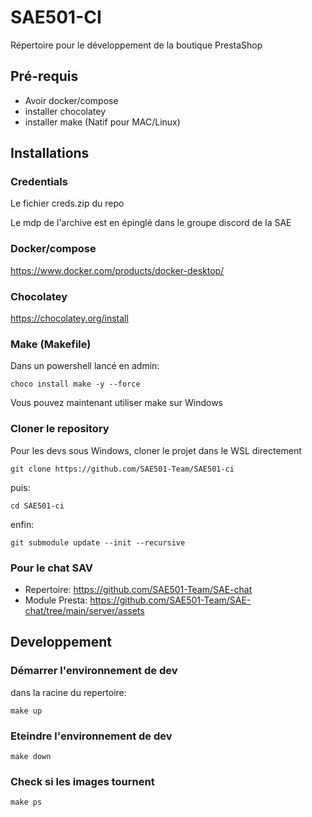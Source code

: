 # SAE501-CI

Répertoire pour le développement de la boutique PrestaShop

## Pré-requis

- Avoir docker/compose
- installer chocolatey
- installer make (Natif pour MAC/Linux)

## Installations

### Credentials

Le fichier creds.zip du repo

Le mdp de l'archive est en épinglé dans le groupe discord de la SAE

### Docker/compose

https://www.docker.com/products/docker-desktop/

### Chocolatey

https://chocolatey.org/install

### Make (Makefile)

Dans un powershell lancé en admin:

```
choco install make -y --force
```

Vous pouvez maintenant utiliser make sur Windows

### Cloner le repository  

Pour les devs sous Windows, cloner le projet dans le WSL directement

```
git clone https://github.com/SAE501-Team/SAE501-ci
```
puis:
```
cd SAE501-ci
```
enfin:
```
git submodule update --init --recursive
```

### Pour le chat SAV

- Repertoire: https://github.com/SAE501-Team/SAE-chat
- Module Presta: https://github.com/SAE501-Team/SAE-chat/tree/main/server/assets

## Developpement

### Démarrer l'environnement de dev

dans la racine du repertoire:

```
make up
```

### Eteindre l'environnement de dev

```
make down
```

### Check si les images tournent

```
make ps
```
